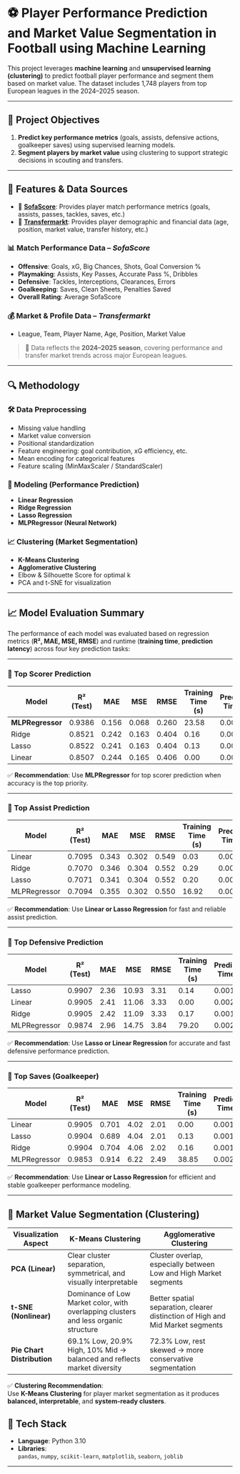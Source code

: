 # ⚽ Player Performance Prediction and Market Value Segmentation in Football using Machine Learning

This project leverages **machine learning** and **unsupervised learning (clustering)** to predict football player performance and segment them based on market value. The dataset includes 1,748 players from top European leagues in the 2024–2025 season.

---

## 📌 Project Objectives

1. **Predict key performance metrics** (goals, assists, defensive actions, goalkeeper saves) using supervised learning models.
2. **Segment players by market value** using clustering to support strategic decisions in scouting and transfers.

---

## 🧠 Features & Data Sources


- 🔗 [**SofaScore**](https://www.sofascore.com): Provides player match performance metrics (goals, assists, passes, tackles, saves, etc.)
- 🔗 [**Transfermarkt**](https://www.transfermarkt.com): Provides player demographic and financial data (age, position, market value, transfer history, etc.)
  
### 📊 Match Performance Data – *SofaScore* 
- **Offensive**: Goals, xG, Big Chances, Shots, Goal Conversion %
- **Playmaking**: Assists, Key Passes, Accurate Pass %, Dribbles
- **Defensive**: Tackles, Interceptions, Clearances, Errors
- **Goalkeeping**: Saves, Clean Sheets, Penalties Saved
- **Overall Rating**: Average SofaScore

### 💰 Market & Profile Data – *Transfermarkt*
- League, Team, Player Name, Age, Position, Market Value

> 📅 Data reflects the **2024–2025 season**, covering performance and transfer market trends across major European leagues.

---

## 🔍 Methodology

### 🛠️ Data Preprocessing
- Missing value handling
- Market value conversion
- Positional standardization
- Feature engineering: goal contribution, xG efficiency, etc.
- Mean encoding for categorical features
- Feature scaling (MinMaxScaler / StandardScaler)

### 🤖 Modeling (Performance Prediction)
- **Linear Regression**
- **Ridge Regression**
- **Lasso Regression**
- **MLPRegressor (Neural Network)**

### 📈 Clustering (Market Segmentation)
- **K-Means Clustering**
- **Agglomerative Clustering**
- Elbow & Silhouette Score for optimal k
- PCA and t-SNE for visualization

---

## 📈 Model Evaluation Summary

The performance of each model was evaluated based on regression metrics (**R², MAE, MSE, RMSE**) and runtime (**training time**, **prediction latency**) across four key prediction tasks:

---

### 🔹 Top Scorer Prediction

| Model           | R² (Test) | MAE | MSE | RMSE | Training Time (s) | Prediction Time (s) |
|-----------------|-----------|-----|-----|------|--------------------|----------------------|
| **MLPRegressor**| 0.9386    | 0.156 | 0.068 | 0.260 | 23.58              | 0.0020               |
| Ridge           | 0.8521    | 0.242 | 0.163 | 0.404 | 0.16               | 0.0019               |
| Lasso           | 0.8522    | 0.241 | 0.163 | 0.404 | 0.13               | 0.0019               |
| Linear          | 0.8507    | 0.244 | 0.165 | 0.406 | 0.00               | 0.0020               |

✅ **Recommendation**: Use **MLPRegressor** for top scorer prediction when accuracy is the top priority.

---

### 🔹 Top Assist Prediction

| Model           | R² (Test) | MAE | MSE | RMSE | Training Time (s) | Prediction Time (s) |
|-----------------|-----------|-----|-----|------|--------------------|----------------------|
| Linear          | 0.7095    | 0.343 | 0.302 | 0.549 | 0.03               | 0.0021               |
| Ridge           | 0.7070    | 0.346 | 0.304 | 0.552 | 0.29               | 0.0019               |
| Lasso           | 0.7071    | 0.341 | 0.304 | 0.552 | 0.20               | 0.0018               |
| MLPRegressor    | 0.7094    | 0.355 | 0.302 | 0.550 | 16.92              | 0.0020               |

✅ **Recommendation**: Use **Linear or Lasso Regression** for fast and reliable assist prediction.

---

### 🔹 Top Defensive Prediction

| Model           | R² (Test) | MAE | MSE | RMSE | Training Time (s) | Prediction Time (s) |
|-----------------|-----------|-----|-----|------|--------------------|----------------------|
| Lasso           | 0.9907    | 2.36 | 10.93 | 3.31 | 0.14               | 0.0018               |
| Linear          | 0.9905    | 2.41 | 11.06 | 3.33 | 0.00               | 0.0020               |
| Ridge           | 0.9905    | 2.42 | 11.09 | 3.33 | 0.17               | 0.0019               |
| MLPRegressor    | 0.9874    | 2.96 | 14.75 | 3.84 | 79.20              | 0.0021               |

✅ **Recommendation**: Use **Lasso or Linear Regression** for accurate and fast defensive performance prediction.

---

### 🔹 Top Saves (Goalkeeper)

| Model           | R² (Test) | MAE | MSE | RMSE | Training Time (s) | Prediction Time (s) |
|-----------------|-----------|-----|-----|------|--------------------|----------------------|
| Linear          | 0.9905    | 0.701 | 4.02 | 2.01 | 0.00               | 0.0018               |
| Lasso           | 0.9904    | 0.689 | 4.04 | 2.01 | 0.13               | 0.0016               |
| Ridge           | 0.9904    | 0.704 | 4.06 | 2.02 | 0.16               | 0.0016               |
| MLPRegressor    | 0.9853    | 0.914 | 6.22 | 2.49 | 38.85              | 0.0020               |

✅ **Recommendation**: Use **Linear or Lasso Regression** for efficient and stable goalkeeper performance modeling.

---

## 🧩 Market Value Segmentation (Clustering)

| **Visualization Aspect** | **K-Means Clustering**                                                                 | **Agglomerative Clustering**                                                                 |
|--------------------------|----------------------------------------------------------------------------------------|----------------------------------------------------------------------------------------------|
| **PCA (Linear)**         | Clear cluster separation, symmetrical, and visually interpretable                     | Cluster overlap, especially between Low and High Market segments                             |
| **t-SNE (Nonlinear)**    | Dominance of Low Market color, with overlapping clusters and less organic structure   | Better spatial separation, clearer distinction of High and Mid Market segments              |
| **Pie Chart Distribution**| 69.1% Low, 20.9% High, 10% Mid → balanced and reflects market diversity               | 72.3% Low, rest skewed → more conservative segmentation                                      |

✅ **Clustering Recommendation**:  
Use **K-Means Clustering** for player market segmentation as it produces **balanced, interpretable**, and **system-ready clusters**.


## 🔧 Tech Stack

- **Language**: Python 3.10  
- **Libraries**:  
  `pandas`, `numpy`, `scikit-learn`, `matplotlib`, `seaborn`, `joblib`

---



